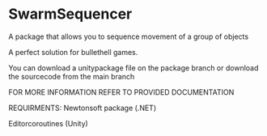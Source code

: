 # SwarmSequencer
A package that allows you to sequence movement of a group of objects

A perfect solution for bullethell games.

You can download a unitypackage file on the package branch or download the sourcecode from the main branch

FOR MORE INFORMATION REFER TO PROVIDED DOCUMENTATION

REQUIRMENTS:
Newtonsoft package (.NET)

Editorcoroutines (Unity)
